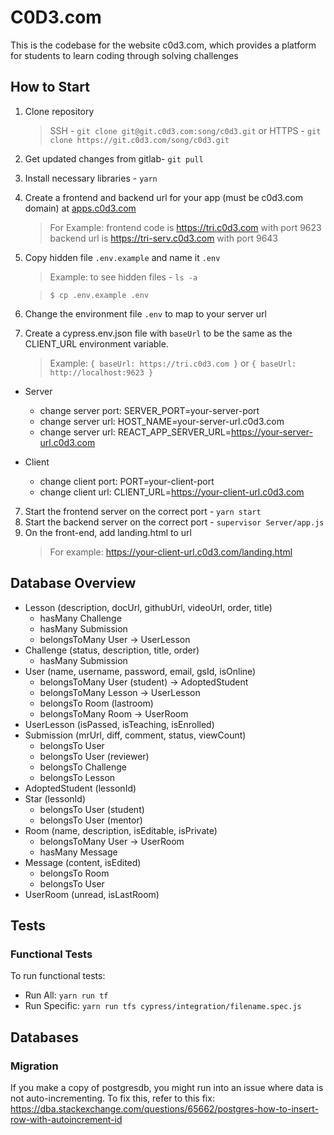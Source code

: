# C0D3.com

This is the codebase for the website c0d3.com, which provides a platform for students to learn coding through solving challenges

## How to Start

1. Clone repository
   > SSH - `git clone git@git.c0d3.com:song/c0d3.git`
   > or
   > HTTPS - `git clone https://git.c0d3.com/song/c0d3.git`
2. Get updated changes from gitlab- `git pull`
3. Install necessary libraries - `yarn`
4. Create a frontend and backend url for your app (must be c0d3.com domain) at [apps.c0d3.com](https://apps.c0d3.com)
   > For Example:
   > frontend code is https://tri.c0d3.com with port 9623
   > backend url is https://tri-serv.c0d3.com with port 9643
5. Copy hidden file `.env.example` and name it `.env`

   > Example: to see hidden files - `ls -a`

   > `$ cp .env.example .env`

6. Change the environment file `.env` to map to your server url
7. Create a cypress.env.json file with `baseUrl` to be the same as the
   CLIENT_URL environment variable.

   > Example: `{ baseUrl: https://tri.c0d3.com }` or `{ baseUrl: http://localhost:9623 }`

- Server

  - change server port: SERVER_PORT=your-server-port
  - change server url: HOST_NAME=your-server-url.c0d3.com
  - change server url: REACT_APP_SERVER_URL=https://your-server-url.c0d3.com

- Client
  - change client port: PORT=your-client-port
  - change client url: CLIENT_URL=https://your-client-url.c0d3.com

7. Start the frontend server on the correct port - `yarn start`
8. Start the backend server on the correct port - `supervisor Server/app.js`
9. On the front-end, add landing.html to url
   > For example: https://your-client-url.c0d3.com/landing.html

## Database Overview

- Lesson (description, docUrl, githubUrl, videoUrl, order, title)
  - hasMany Challenge
  - hasMany Submission
  - belongsToMany User -> UserLesson
- Challenge (status, description, title, order)
  - hasMany Submission
- User (name, username, password, email, gsId, isOnline)
  - belongsToMany User (student) -> AdoptedStudent
  - belongsToMany Lesson -> UserLesson
  - belongsTo Room (lastroom)
  - belongsToMany Room -> UserRoom
- UserLesson (isPassed, isTeaching, isEnrolled)
- Submission (mrUrl, diff, comment, status, viewCount)
  - belongsTo User
  - belongsTo User (reviewer)
  - belongsTo Challenge
  - belongsTo Lesson
- AdoptedStudent (lessonId)
- Star (lessonId)
  - belongsTo User (student)
  - belongsTo User (mentor)
- Room (name, description, isEditable, isPrivate)
  - belongsToMany User -> UserRoom
  - hasMany Message
- Message (content, isEdited)
  - belongsTo Room
  - belongsTo User
- UserRoom (unread, isLastRoom)

## Tests

### Functional Tests

To run functional tests:
  - Run All: `yarn run tf`
  - Run Specific: `yarn run tfs cypress/integration/filename.spec.js`


## Databases

### Migration

If you make a copy of postgresdb, you might run into an issue where data is not auto-incrementing. To fix this, refer to this fix: https://dba.stackexchange.com/questions/65662/postgres-how-to-insert-row-with-autoincrement-id
